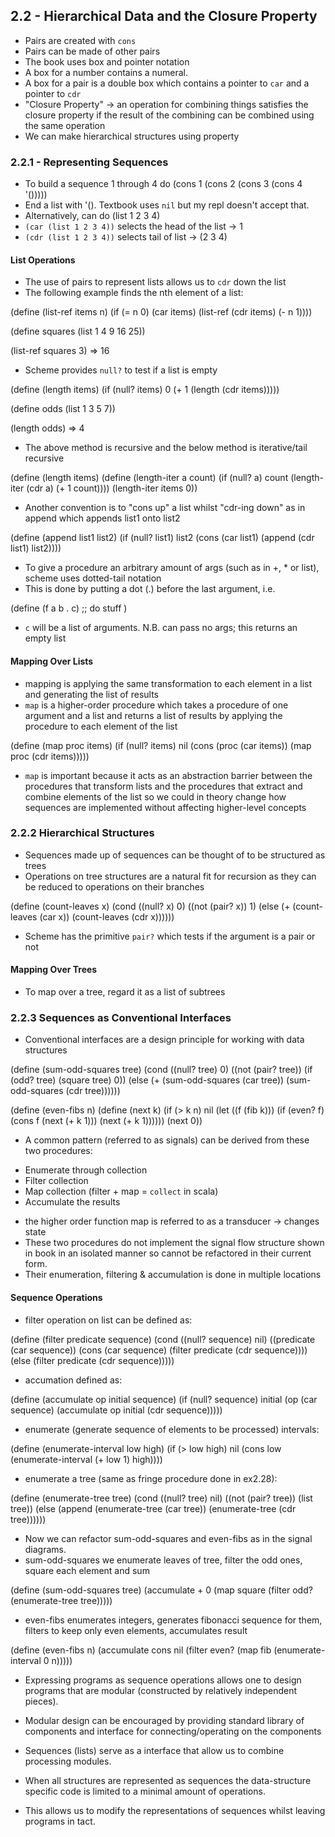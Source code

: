 ## 2.2 - Hierarchical Data and the Closure Property

- Pairs are created with `cons`
- Pairs can be made of other pairs
- The book uses box and pointer notation
- A box for a number contains a numeral.
- A box for a pair is a double box which contains a pointer to `car` and a pointer to `cdr`
- "Closure Property" -> an operation for combining things satisfies the closure property if the result of the combining
  can be combined using the same operation
- We can make hierarchical structures using property

### 2.2.1 - Representing Sequences

- To build a sequence 1 through 4 do
  (cons 1 (cons 2 (cons 3 (cons 4 '()))))
- End a list with '(). Textbook uses `nil` but my repl doesn't accept that.
- Alternatively, can do (list 1 2 3 4)
- `(car (list 1 2 3 4))` selects the head of the list -> 1
- `(cdr (list 1 2 3 4))` selects tail of list -> (2 3 4)

#### List Operations

- The use of pairs to represent lists allows us to `cdr` down the list
- The following example finds the nth element of a list:

(define (list-ref items n)
  (if (= n 0)
      (car items)
      (list-ref (cdr items) (- n 1))))

(define squares (list 1 4 9 16 25))

(list-ref squares 3)
=> 16

- Scheme provides `null?` to test if a list is empty

(define (length items)
  (if (null? items)
      0
      (+ 1 (length (cdr items)))))

(define odds (list 1 3 5 7))

(length odds)
=> 4

- The above method is recursive and the below method is iterative/tail recursive

(define (length items)
  (define (length-iter a count)
    (if (null? a)
        count
        (length-iter (cdr a) (+ 1 count))))
  (length-iter items 0))

- Another convention is to "cons up" a list whilst "cdr-ing down" as in append which appends list1 onto list2

(define (append list1 list2)
  (if (null? list1)
      list2
      (cons (car list1) (append (cdr list1) list2))))

- To give a procedure an arbitrary amount of args (such as in +, * or list), scheme uses dotted-tail notation
- This is done by putting a dot (.) before the last argument, i.e.

(define (f a b . c)
	;; do stuff
	)

- `c` will be a list of arguments. N.B. can pass no args; this returns an empty list

#### Mapping Over Lists

- mapping is applying the same transformation to each element in a list and generating the list of results
- `map` is a higher-order procedure which takes a procedure of one argument and a list and returns a list of results by applying the procedure to each element of the list

(define (map proc items)
  (if (null? items)
      nil
      (cons (proc (car items))
            (map proc (cdr items)))))

- `map` is important because it acts as an abstraction barrier between the procedures that transform lists and the procedures that extract and combine elements of the list so we could in theory change how sequences are implemented without affecting higher-level concepts

### 2.2.2 Hierarchical Structures

- Sequences made up of sequences can be thought of to be structured as trees
- Operations on tree structures are a natural fit for recursion as they can be reduced to operations on their branches

(define (count-leaves x)
  (cond ((null? x) 0)
        ((not (pair? x)) 1)
        (else (+ (count-leaves (car x))
                 (count-leaves (cdr x))))))

- Scheme has the primitive `pair?` which tests if the argument is a pair or not

#### Mapping Over Trees

- To map over a tree, regard it as a list of subtrees

### 2.2.3 Sequences as Conventional Interfaces

- Conventional interfaces are a design principle for working with data structures

(define (sum-odd-squares tree)
  (cond ((null? tree) 0)
        ((not (pair? tree))
         (if (odd? tree) (square tree) 0))
        (else (+ (sum-odd-squares (car tree))
                 (sum-odd-squares (cdr tree))))))

(define (even-fibs n)
  (define (next k)
    (if (> k n)
        nil
        (let ((f (fib k)))
          (if (even? f)
              (cons f (next (+ k 1)))
              (next (+ k 1))))))
  (next 0))

- A common pattern (referred to as signals) can be derived from these two procedures:

* Enumerate through collection
* Filter collection
* Map collection (filter + map = `collect` in scala)
* Accumulate the results

- the higher order function map is referred to as a transducer -> changes state
- These two procedures do not implement the signal flow structure shown in book
  in an isolated manner so cannot be refactored in their current form.
- Their enumeration, filtering & accumulation is done in multiple locations

#### Sequence Operations

- filter operation on list can be defined as:

(define (filter predicate sequence)
  (cond ((null? sequence) nil)
        ((predicate (car sequence))
         (cons (car sequence)
               (filter predicate (cdr sequence))))
        (else (filter predicate (cdr sequence)))))

- accumation defined as:

(define (accumulate op initial sequence)
  (if (null? sequence)
      initial
      (op (car sequence)
          (accumulate op initial (cdr sequence)))))

- enumerate (generate sequence of elements to be processed) intervals:

(define (enumerate-interval low high)
  (if (> low high)
      nil
      (cons low (enumerate-interval (+ low 1) high))))

- enumerate a tree (same as fringe procedure done in ex2.28):

(define (enumerate-tree tree)
  (cond ((null? tree) nil)
        ((not (pair? tree)) (list tree))
        (else (append (enumerate-tree (car tree))
                      (enumerate-tree (cdr tree))))))

- Now we can refactor sum-odd-squares and even-fibs as in the signal diagrams.
- sum-odd-squares we enumerate leaves of tree, filter the odd ones, square each
  element and sum

(define (sum-odd-squares tree)
  (accumulate +
              0
              (map square
                   (filter odd?
                           (enumerate-tree tree)))))

- even-fibs enumerates integers, generates fibonacci sequence for them, filters
  to keep only even elements, accumulates result

(define (even-fibs n)
  (accumulate cons
              nil
              (filter even?
                      (map fib
                           (enumerate-interval 0 n)))))

- Expressing programs as sequence operations allows one to design programs that
  are modular (constructed by relatively independent pieces).
- Modular design can be encouraged by providing standard library of components
  and interface for connecting/operating on the components

- Sequences (lists) serve as a interface that allow us to combine processing
  modules.

- When all structures are represented as sequences the data-structure specific
  code is limited to a minimal amount of operations.

- This allows us to modify the representations of sequences whilst leaving programs
  in tact.